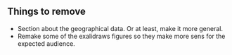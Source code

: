 ## Things to remove

- Section about the geographical data. Or at least, make it more general.
- Remake some of the exalidraws figures so they make more sens for the expected audience.
